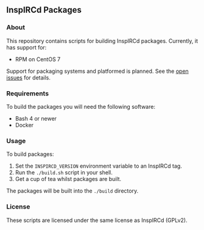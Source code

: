 ## InspIRCd Packages

### About

This repository contains scripts for building InspIRCd packages. Currently, it has support for:

* RPM on CentOS 7

Support for packaging systems and platformed is planned. See the [open issues](https://github.com/inspircd/inspircd-packages/issues/3) for details.

### Requirements

To build the packages you will need the following software:

* Bash 4 or newer
* Docker

### Usage

To build packages:

1. Set the `INSPIRCD_VERSION` environment variable to an InspIRCd tag.
2. Run the `./build.sh` script in your shell.
3. Get a cup of tea whilst packages are built.

The packages will be built into the `./build` directory.

### License

These scripts are licensed under the same license as InspIRCd (GPLv2).
